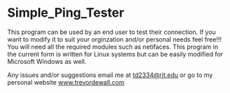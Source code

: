 # Simple_Ping_Tester

This program can be used by an end user to test their connection. If you want to modify it to suit your orginzation and/or personal needs feel free!!! 
You will need all the required modules such as netifaces. This program in the current form is written for Linux systems but can be easily modified for Microsoft Windows as well.

Any issues and/or suggestions email me at td2334@rit.edu or go to my personal website www.trevordewall.com


